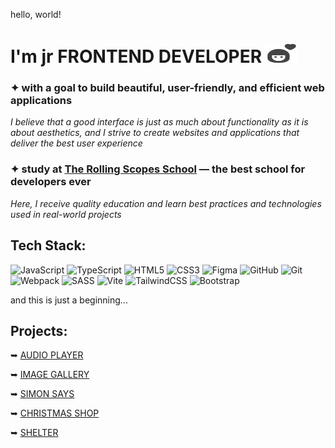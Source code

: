 hello, world!
# I'm jr FRONTEND DEVELOPER  <img src="assets/girl.svg" width="50" height="30" alt="girl">

### ✦ with a goal to build beautiful, user-friendly, and efficient web applications

*I believe that a good interface is just as much about functionality as it is about aesthetics, and I strive to create websites and applications that deliver the best user experience*

### ✦ study at [The Rolling Scopes School](https://rs.school/) — the best school for developers ever 

*Here, I receive quality education and learn best practices and technologies used in real-world projects*

## Tech Stack:
![JavaScript](https://img.shields.io/badge/javascript-%23323330.svg?style=for-the-badge&logo=javascript&logoColor=%23F7DF1E) ![TypeScript](https://img.shields.io/badge/typescript-%23007ACC.svg?style=for-the-badge&logo=typescript&logoColor=white) ![HTML5](https://img.shields.io/badge/html5-%23E34F26.svg?style=for-the-badge&logo=html5&logoColor=white) ![CSS3](https://img.shields.io/badge/css3-%231572B6.svg?style=for-the-badge&logo=css3&logoColor=white) ![Figma](https://img.shields.io/badge/figma-%23F24E1E.svg?style=for-the-badge&logo=figma&logoColor=white) ![GitHub](https://img.shields.io/badge/github-%23121011.svg?style=for-the-badge&logo=github&logoColor=white) ![Git](https://img.shields.io/badge/git-%23F05033.svg?style=for-the-badge&logo=git&logoColor=white) ![Webpack](https://img.shields.io/badge/webpack-%238DD6F9.svg?style=for-the-badge&logo=webpack&logoColor=black) ![SASS](https://img.shields.io/badge/SASS-hotpink.svg?style=for-the-badge&logo=SASS&logoColor=white) ![Vite](https://img.shields.io/badge/vite-%23646CFF.svg?style=for-the-badge&logo=vite&logoColor=white) ![TailwindCSS](https://img.shields.io/badge/tailwindcss-%2338B2AC.svg?style=for-the-badge&logo=tailwind-css&logoColor=white) ![Bootstrap](https://img.shields.io/badge/bootstrap-%238511FA.svg?style=for-the-badge&logo=bootstrap&logoColor=white)

and this is just a beginning...

## Projects:

➥ [AUDIO PLAYER](https://rolling-scopes-school.github.io/l-liubou-JSFEPRESCHOOL2024Q2/audio-player/)

➥ [IMAGE GALLERY](https://rolling-scopes-school.github.io/l-liubou-JSFEPRESCHOOL2024Q2/image-gallery/)

➥ [SIMON SAYS](https://rolling-scopes-school.github.io/l-liubou-JSFE2024Q4/simon-says/)

➥ [CHRISTMAS SHOP](https://rolling-scopes-school.github.io/l-liubou-JSFE2024Q4/christmas-shop/)

➥ [SHELTER](https://rolling-scopes-school.github.io/l-liubou-JSFEPRESCHOOL2024Q2/shelter/pages/main/index.html)
